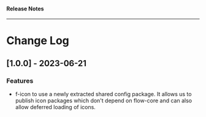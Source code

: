 <h4 class="margin-btm-8">Release Notes</h4>
<hr class="margin-btm-32" />

# Change Log

## [1.0.0] - 2023-06-21

### Features

- f-icon to use a newly extracted shared config package. It allows us to publish icon packages which don't depend on flow-core and can also allow deferred loading of icons.
